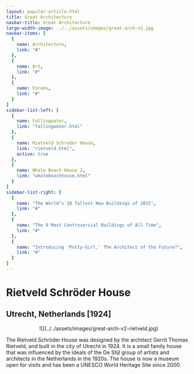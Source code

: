 ```yaml
---
layout: popular-article.html
title: Great Architecture
navbar-title: Great Architecture
large-width-image: ../../assets/images/great-arch-v2.jpg
navbar-items: [
  {
    name: Architecture,
    link: "#"
  },
  {
    name: Art,
    link: "#"
  },
  {
    name: Forums,
    link: "#"
  }
]
sidebar-list-left: [
  {
    name: Fallingwater,
    link: "fallingwater.html"
  },
  {
    name: Rietveld Schroder House,
    link: "rietveld.html",
    active: true
  },
  {
    name: Whale Beach House 2,
    link: "whalebeachhouse.html"
  }
]
sidebar-list-right: [
  {
    name: "The World’s 10 Tallest New Buildings of 2015",
    link: "#"
  },
  {
    name: "The 9 Most Controversial Buildings of All Time",
    link: "#"
  },
  {
    name: "Introducing 'Potty-Girl,' The Architect of the Future?",
    link: "#"
  }
]
---
```

# Rietveld Schröder House

## Utrecht, Netherlands [1924]

<center>![](../../assets/images/great-arch-v2-rietveld.jpg)</center>

The Rietveld Schröder House was designed by the architect Gerrit Thomas Rietveld, and built in the city of Utrecht in 1924\. It is a small family house that was influenced by the ideals of the De Stijl group of artists and architects in the Netherlands in the 1920s. The house is now a museum open for visits and has been a UNESCO World Heritage Site since 2000.

